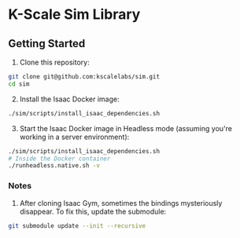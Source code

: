 # K-Scale Sim Library

## Getting Started

1. Clone this repository:

```bash
git clone git@github.com:kscalelabs/sim.git
cd sim
```

2. Install the Isaac Docker image:

```bash
./sim/scripts/install_isaac_dependencies.sh
```

3. Start the Isaac Docker image in Headless mode (assuming you're working in a server environment):

```bash
./sim/scripts/install_isaac_dependencies.sh
# Inside the Docker container
./runheadless.native.sh -v
```

### Notes

1. After cloning Isaac Gym, sometimes the bindings mysteriously disappear. To fix this, update the submodule:

```bash
git submodule update --init --recursive
```
